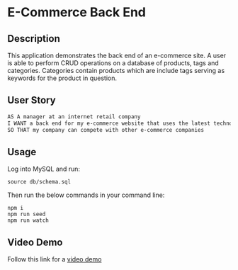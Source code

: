 # E-Commerce Back End

## Description

This application demonstrates the back end of an e-commerce site. A user is able to perform CRUD operations on a database of products, tags and categories. Categories contain products which are include tags serving as keywords for the product in question. 

## User Story

```md
AS A manager at an internet retail company
I WANT a back end for my e-commerce website that uses the latest technologies
SO THAT my company can compete with other e-commerce companies
```

## Usage

Log into MySQL and run:

```
source db/schema.sql
```

Then run the below commands in your command line:
```
npm i
npm run seed
npm run watch
```

## Video Demo
Follow this link for a [video demo](https://drive.google.com/file/d/1P2hF6MKCFZzqC51BoZoXD7gViiXnblsJ/view?usp=sharing)
